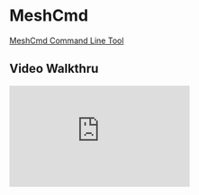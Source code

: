 # MeshCmd

[MeshCmd Command Line Tool](https://meshcentral.com/info/docs/MeshCmdUserGuide.pdf)

## Video Walkthru

<div class="video-wrapper">
  <iframe width="320" height="180" src="https://www.youtube.com/embed/xfN3YbY6t7E" frameborder="0" allowfullscreen></iframe>
</div>
